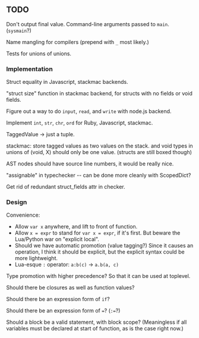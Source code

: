 TODO
----

Don't output final value.  Command-line arguments passed to `main`.  (`sysmain`?)

Name mangling for compilers (prepend with `_` most likely.)

Tests for unions of unions.

### Implementation ###

Struct equality in Javascript, stackmac backends.

"struct size" function in stackmac backend, for structs with no fields or
void fields.

Figure out a way to do `input`, `read`, and `write` with node.js backend.

Implement `int`, `str`, `chr`, `ord` for Ruby, Javascript, stackmac.

TaggedValue -> just a tuple.

stackmac: store tagged values as two values on the stack.
and void types in unions of (void, X) should only be one value.
(structs are still boxed though)

AST nodes should have source line numbers, it would be really nice.

"assignable" in typechecker -- can be done more cleanly with ScopedDict?

Get rid of redundant struct_fields attr in checker.

### Design ###

Convenience:

*   Allow `var x` anywhere, and lift to front of function.
*   Allow `x = expr` to stand for `var x = expr`, if it's first.  But beware the
    Lua/Python war on "explicit local".
*   Should we have automatic promotion (value tagging?)
    Since it causes an operation, I think it should be explicit, but the
    explicit syntax could be more lightweight.
*   Lua-esque `:` operator: `a:b(c)` -> `a.b(a, c)`

Type promotion with higher precedence?  So that it can be used at toplevel.

Should there be closures as well as function values?

Should there be an expression form of `if`?

Should there be an expression form of `=`?  (`:=`?)

Should a block be a valid statement, with block scope?  (Meaningless if
all variables must be declared at start of function, as is the case right now.)
